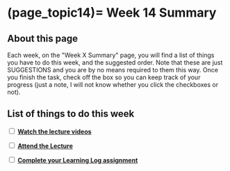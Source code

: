 (page_topic14)=
Week 14 Summary
=======================

## About this page

Each week, on the "Week X Summary" page, you will find a list of things you have to do this week, and the suggested order. 
Note that these are just SUGGESTIONS and you are by no means required to them this way. 
Once you finish the task, check off the box so you can keep track of your progress (just a note, I will not know whether you click the checkboxes or not).

## List of things to do this week

<label><input type="checkbox" id="week12_task1" class="box"> [**Watch the lecture videos**](./videos.md)</input></label>

<!-- <label><input type="checkbox" id="week12_task2" class="box"> [**Skim the assigned readings**](./readings.md)</input></label> -->

<label><input type="checkbox" id="week12_task3" class="box"> [**Attend the Lecture**](./lecture.ipynb) </input></label>

<!-- <label><input type="checkbox" id="week12_task5" class="box"> [**Attend and Complete the lab**](./lab/README.md) </input></label> -->

<!-- <label><input type="checkbox" id="week12_task6" class="box"> [**Write Test 1 (50 mins)**](./test.md) </input></label> -->

<label><input type="checkbox" id="week12_task7" class="box"> [**Complete your Learning Log assignment**](./learninglog.md) </input></label>